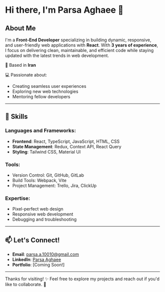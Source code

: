 # Hi there, I'm Parsa Aghaee 👋

## About Me

I'm a **Front-End Developer** specializing in building dynamic, responsive, and user-friendly web applications with **React**. With **3 years of experience**, I focus on delivering clean, maintainable, and efficient code while staying updated with the latest trends in web development. 

📍 Based in **Iran**

💻 Passionate about: 
- Creating seamless user experiences
- Exploring new web technologies
- Mentoring fellow developers

---

## 🚀 Skills

### Languages and Frameworks:
- **Frontend**: React, TypeScript, JavaScript, HTML, CSS
- **State Management**: Redux, Context API, React Query
- **Styling**: Tailwind CSS, Material UI

### Tools:
- Version Control: Git, GitHub, GitLab
- Build Tools: Webpack, Vite
- Project Management: Trello, Jira, ClickUp

### Expertise:
- Pixel-perfect web design
- Responsive web development
- Debugging and troubleshooting

---


## 📫 Let's Connect!
- **Email**: parsa.a.10010@gmail.com
- **LinkedIn**: [Parsa Aghaee](https://www.linkedin.com/in/parsa-aghaee-10b21a2ba/)
- **Portfolio**: [Coming Soon!]

---

Thanks for visiting! ✨ Feel free to explore my projects and reach out if you'd like to collaborate. 🚀


<!--
**parsaa18/parsaa18** is a ✨ _special_ ✨ repository because its `README.md` (this file) appears on your GitHub profile.

Here are some ideas to get you started:

- 🔭 I’m currently working on ...
- 🌱 I’m currently learning ...
- 👯 I’m looking to collaborate on ...
- 🤔 I’m looking for help with ...
- 💬 Ask me about ...
- 📫 How to reach me: ...
- 😄 Pronouns: ...
- ⚡ Fun fact: ...
-->
